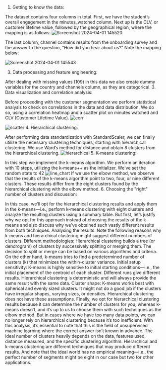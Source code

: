 1. Getting to know the data:
   
  The dataset contains four columns in total. 
  First, we have the student’s overall engagement in the minutes_watched column. Next up is the CLV, or customer lifetime value, followed by the geographical region, where the mapping is as follows:
![Screenshot 2024-04-01 145520](https://github.com/ElitsaKal/Customer-Segmentation-with-Hierarchical-Clustering-and-K-means/assets/162779608/6c7b3588-4094-416f-b902-62fd2bd7b498)
 
  The last column, channel contains results from the onboarding survey and the answer to the question, “How did you hear about us?” Note the mapping below:
  
![Screenshot 2024-04-01 145543](https://github.com/ElitsaKal/Customer-Segmentation-with-Hierarchical-Clustering-and-K-means/assets/162779608/d8f2df7c-717d-4950-80fc-0a58014caea7)

3. Data processing and feature engineering:
   
  After dealing with missing values (109) in this data we also create dummy variables for the country and channels column, as they are categorical.
3. Data visualization and correlation analysis:

   Before proceeding with the customer segmentation we perform statistical analysis to check on correlations in the data and data distribution.
   We do so, using a correlation heatmap and a scatter plot on minutes watched and CLV (Customer Lifetime Value).
![corr](https://github.com/ElitsaKal/Customer-Segmentation-with-Hierarchical-Clustering-and-K-means/assets/162779608/30cff576-36fa-4c7f-944c-5c31b74368f9)

![scatter](https://github.com/ElitsaKal/Customer-Segmentation-with-Hierarchical-Clustering-and-K-means/assets/162779608/a77e4977-cb1f-4b36-a0fb-0f40970f8f9c)
4. Hierarchical clustering:

After performing data standardization with StandardScaler, we can finally utilize the necessary clustering techniques, starting with hierarchical clustering. 
We use Ward’s method for distance and obtain 8 clusters from the hierarchical clustering.
![hierarchical](https://github.com/ElitsaKal/Customer-Segmentation-with-Hierarchical-Clustering-and-K-means/assets/162779608/dad3f690-9b56-4540-bfa3-92975ba67a23)
5. K-means clustering: 

In this step we implement the k-means algorithm. We perform an iteration with 10 steps, utilizing the k-means++ as the initializer. We've set the random state to 42
![line_chart](https://github.com/ElitsaKal/Customer-Segmentation-with-Hierarchical-Clustering-and-K-means/assets/162779608/26bbf95d-2d2f-4a70-a437-1b1f17c3714c)
 If we use the elbow method, we observe that the results of the k-means algorithm point to two, four, or nine different clusters. 
 These results differ from the eight clusters found by the hierarchical clustering with the elbow method.
6. Choosing the "right" number of clusters and discussion:

In this case, we’ll opt for the hierarchical clustering results and apply them in the k-means—i.e., perform k-means clustering with eight clusters and analyze the resulting clusters using a summary table.
But first, let’s justify why we opt for this approach instead of choosing the results of the k-means and also discuss why we’ve obtained such vastly different results from both techniques.
Analysing the results: Note the following reasons why k-means and hierarchical clustering might suggest different numbers of clusters.
Different methodologies: Hierarchical clustering builds a tree (or dendrogram) of clusters by successively splitting or merging them. The decision to split or merge can be based on various algorithms and criteria. 
On the other hand, k-means tries to find a predetermined number of clusters (k) that minimizes the within-cluster variance.
Initial setup sensitivity: K-means is highly sensitive to initial starting conditions—i.e., the initial placement of the centroid of each cluster. Different runs give different results.
Hierarchical clustering is deterministic and will always provide the same result with the same data.
Cluster shape: K-means works best with spherical and evenly sized clusters. It might not do a good job if the clusters have irregular shapes, varying sizes, or densities.
Hierarchical clustering does not have these assumptions.
Finally, we opt for hierarchical clustering results because it can determine the number of clusters for you, whereas k-means doesn’t, and it’s up to us to choose them with such techniques as the elbow method.
But in cases where we have too many data points, we can no longer rely on hierarchical clustering because it’s too inefficient. 
With this analysis, it’s essential to note that this is the field of unsupervised machine learning where the correct answer isn’t known in advance.
The ideal number of clusters heavily depends on the data, features used, distance measured, and the specific clustering algorithm. Hierarchical and k-means clustering are different techniques that may produce different results. 
And note that the ideal world has no empirical meaning—i.e., the perfect number of segments might be eight in our case but two for other applications.
